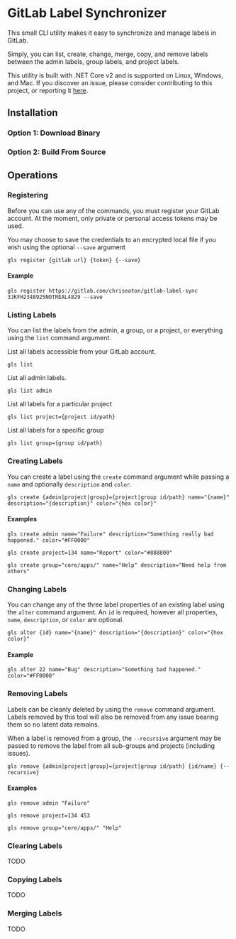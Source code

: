 # GitLab Label Synchronizer
This small CLI utility makes it easy to synchronize and manage labels in GitLab.

Simply, you can list, create, change, merge, copy, and remove labels between the admin labels, group labels, and project labels.

This utility is built with .NET Core v2 and is supported on Linux, Windows, and Mac. If you discover an issue, please consider contributing to this project, or reporting it [here](https://github.com/chriseaton/gitlab-label-sync/issues).

## Installation

### Option 1: Download Binary

### Option 2: Build From Source

## Operations

### Registering
Before you can use any of the commands, you must register your GitLab account. At the moment, only private or personal access tokens may be used.

You may choose to save the credentials to an encrypted local file if you wish using the optional ```--save``` argument
```
gls register {gitlab url} {token} {--save}
```
#### Example
```
gls register https://gitlab.com/chriseaton/gitlab-label-sync 3JKFH2348925NOTREAL4829 --save
```

### Listing Labels
You can list the labels from the admin, a group, or a project, or everything using the ```list``` command argument.

List all labels accessible from your GitLab account.
```
gls list
```
List all admin labels.
```
gls list admin
```
List all labels for a particular project
```
gls list project={project id/path}
```
List all labels for a specific group
```
gls list group={group id/path}
```

### Creating Labels
You can create a label using the ```create``` command argument while passing a ```name``` and optionally ```description``` and ```color```.
```
gls create {admin|project|group}={project|group id/path} name="{name}" description="{description}" color="{hex color}"
```
#### Examples
```
gls create admin name="Failure" description="Something really bad happened." color="#FF0000"
```
```
gls create project=134 name="Report" color="#888800"
```
```
gls create group="core/apps/" name="Help" description="Need help from others"
```

### Changing Labels
You can change any of the three label properties of an existing label using the ```alter``` command argument. An ```id``` is required, however all properties, ```name```, ```description```, or ```color``` are optional.
```
gls alter {id} name="{name}" description="{description}" color="{hex color}"
```
#### Example
```
gls alter 22 name="Bug" description="Something bad happened." color="#FF0000"
```

### Removing Labels
Labels can be cleanly deleted by using the ```remove``` command argument. Labels removed by this tool will also be removed from any issue bearing them so no latent data remains.

When a label is removed from a group, the ```--recursive``` argument may be passed to remove the label from all sub-groups and projects (including issues).

```
gls remove {admin|project|group}={project|group id/path} {id/name} {--recursive}
```
#### Examples
```
gls remove admin "Failure"
```
```
gls remove project=134 453
```
```
gls remove group="core/apps/" "Help"
```

### Clearing Labels
TODO

### Copying Labels
TODO

### Merging Labels
TODO